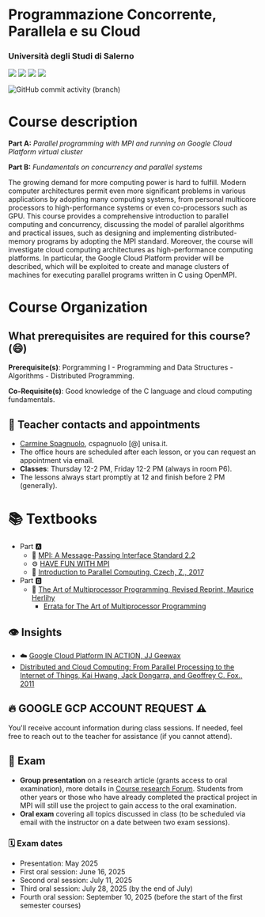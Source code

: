 # Programmazione Concorrente, Parallela e su Cloud
### Università degli Studi di Salerno


![](https://img.shields.io/badge/Language-%F0%9F%87%AE%F0%9F%87%B9-yellow)
[![](https://img.shields.io/badge/cod-0522500102-orange)](https://docenti.unisa.it/028012/didattica?anno=2023&id=511693&cId=10004-2016&pId=N0*N0*S2)
[![](https://img.shields.io/badge/Platform-MPI-brightgreen)](https://www.mpi-forum.org/)
[![](https://img.shields.io/badge/Platform-Google%20GCP-blu)](https://cloud.google.com/gcp?utm_source=google&utm_medium=cpc&utm_campaign=emea-it-all-en-bkws-all-all-trial-e-gcp-1707574&utm_content=text-ad-none-any-DEV_c-CRE_500236788711-ADGP_Hybrid+%7C+BKWS+-+EXA+%7C+Txt+-+GCP+-+General+-+v3-KWID_43700060384861756-kwd-26415313501-userloc_20599&utm_term=KW_google%20cloud%20platform-NET_g-PLAC_&&gad_source=1&gclid=CjwKCAiArfauBhApEiwAeoB7qG0UCXiDyQbqYjqfm15BPrPeLGX4RHTGi7rTRAY7bkNGXVDYHOzjYxoCgLYQAvD_BwE&gclsrc=aw.ds)

![GitHub commit activity (branch)](https://img.shields.io/github/commit-activity/w/spagnuolocarmine/programmazione-concorrente-parallela-cloud)

# Course description

**Part A:** *Parallel programming with MPI and running on Google Cloud Platform virtual cluster*

**Part B:** *Fundamentals on concurrency and parallel systems*  

The growing demand for more computing power is hard to fulfill. Modern computer architectures permit even more significant problems in various applications by adopting many computing systems, from personal multicore processors to high-performance systems or even co-processors such as GPU. This course provides a comprehensive introduction to parallel computing and concurrency, discussing the model of parallel algorithms and practical issues, such as designing and implementing distributed-memory programs by adopting the MPI standard. Moreover, the course will investigate cloud computing architectures as high-performance computing platforms. In particular, the Google Cloud Platform provider will be described, which will be exploited to create and manage clusters of machines for executing parallel programs written in C using OpenMPI.

# Course Organization

## What prerequisites are required for this course? (😄)

**Prerequisite(s)**: Porgramming I - Programming and Data Structures - Algorithms - Distributed Programming.

**Co-Requisite(s)**: Good knowledge of the C language and cloud computing fundamentals.

## 👤 Teacher contacts and appointments

- [Carmine Spagnuolo](https://docenti.unisa.it/028012/home), cspagnuolo [@] unisa.it.
- The office hours are scheduled after each lesson, or you can request an appointment via email.
- **Classes**: Thursday 12-2 PM, Friday 12-2 PM (always in room P6).
- The lessons always start promptly at 12 and finish before 2 PM (generally).

# 📚 Textbooks
- Part 🅰️
  - 📗 [MPI: A Message-Passing Interface Standard 2.2](https://www.mpi-forum.org/docs/mpi-2.2/mpi22-report.pdf)
  - ⚙️ [HAVE FUN WITH MPI](https://tech.io/playgrounds/47058/have-fun-with-mpi-in-c/lets-start-to-have-fun-with-mpi)
  - 📘 [Introduction to Parallel Computing, Czech, Z., 2017](https://books.google.it/books?id=obDDDQAAQBAJ&printsec=copyright&redir_esc=y#v=onepage&q&f=false)
- Part 🅱️
  - 📕 [The Art of Multiprocessor Programming, Revised Reprint, Maurice Herlihy](https://cs.ipm.ac.ir/asoc2016/Resources/Theartofmulticore.pdf)
    - [Errata for The Art of Multiprocessor Programming](https://github.com/spagnuolocarmine/programmazione-concorrente-parallela-cloud/raw/main/data/errata_tamp_.pdf)

## 👁️ Insights
- ☁️ [Google Cloud Platform IN ACTION, JJ Geewax](https://books.google.it/books/about/Google_Cloud_Platform_in_Action.html?id=N7YVvgAACAAJ&redir_esc=y)
- [Distributed and Cloud Computing: From Parallel Processing to the Internet of Things, Kai Hwang, Jack Dongarra, and Geoffrey C. Fox., 2011](https://dl.acm.org/doi/10.5555/2060077)

## 🔥 GOOGLE GCP ACCOUNT REQUEST ⚠️

You'll receive account information during class sessions. If needed, feel free to reach out to the teacher for assistance (if you cannot attend).

## 📝 Exam
-  **Group presentation** on a research article (grants access to oral examination), more details in [Course research Forum](course-research-forum.md). Students from other years or those who have already completed the practical project in MPI will still use the project to gain access to the oral examination.
-  **Oral exam** covering all topics discussed in class (to be scheduled via email with the instructor on a date between two exam sessions).

### 🗓️ Exam dates 
- Presentation: May 2025
- First oral session: June 16, 2025
- Second oral session: July 11, 2025
- Third oral session: July 28, 2025 (by the end of July)
- Fourth oral session: September 10, 2025 (before the start of the first semester courses)
  



